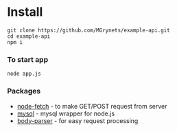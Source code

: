 # Install
```
git clone https://github.com/MGrynets/example-api.git
cd example-api
npm i
```

### To start app
```
node app.js
```

### Packages
- [node-fetch](https://www.npmjs.com/package/node-fetch) - to make GET/POST request from server
- [mysql](https://github.com/mysqljs/mysql) - mysql wrapper for node.js
- [body-parser](https://www.npmjs.com/package/body-parser) - for easy request processing
